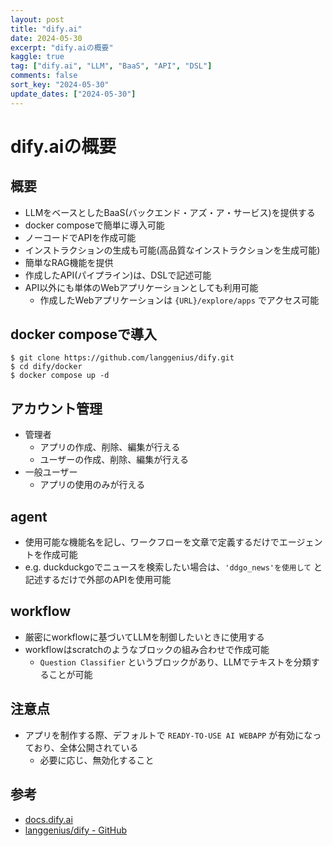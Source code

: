 ```yaml
---
layout: post
title: "dify.ai"
date: 2024-05-30
excerpt: "dify.aiの概要"
kaggle: true
tag: ["dify.ai", "LLM", "BaaS", "API", "DSL"]
comments: false
sort_key: "2024-05-30"
update_dates: ["2024-05-30"]
---
```


# dify.aiの概要

## 概要
 - LLMをベースとしたBaaS(バックエンド・アズ・ア・サービス)を提供する
 - docker composeで簡単に導入可能
 - ノーコードでAPIを作成可能
 - インストラクションの生成も可能(高品質なインストラクションを生成可能)
 - 簡単なRAG機能を提供
 - 作成したAPI(パイプライン)は、DSLで記述可能
 - API以外にも単体のWebアプリケーションとしても利用可能
   - 作成したWebアプリケーションは `{URL}/explore/apps` でアクセス可能

## docker composeで導入

```console
$ git clone https://github.com/langgenius/dify.git
$ cd dify/docker
$ docker compose up -d
```

## アカウント管理
 - 管理者
   - アプリの作成、削除、編集が行える
   - ユーザーの作成、削除、編集が行える
 - 一般ユーザー
   - アプリの使用のみが行える

## agent
 - 使用可能な機能名を記し、ワークフローを文章で定義するだけでエージェントを作成可能
 - e.g. duckduckgoでニュースを検索したい場合は、`'ddgo_news'を使用して` と記述するだけで外部のAPIを使用可能

## workflow
 - 厳密にworkflowに基づいてLLMを制御したいときに使用する
 - workflowはscratchのようなブロックの組み合わせで作成可能
   - `Question Classifier` というブロックがあり、LLMでテキストを分類することが可能

## 注意点
 - アプリを制作する際、デフォルトで `READY-TO-USE AI WEBAPP` が有効になっており、全体公開されている
   - 必要に応じ、無効化すること

## 参考
 - [docs.dify.ai](https://docs.dify.ai/)
 - [langgenius/dify - GitHub](https://github.com/langgenius/dify)
